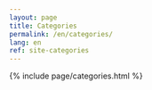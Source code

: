 ```yaml
---
layout: page
title: Categories
permalink: /en/categories/
lang: en
ref: site-categories
---
```


{% include page/categories.html %}
